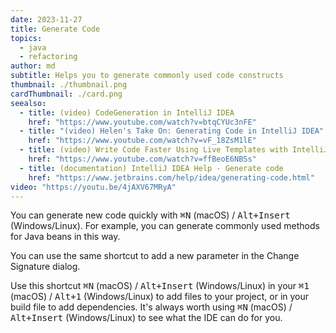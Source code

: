 ```yaml
---
date: 2023-11-27
title: Generate Code
topics:
  - java
  - refactoring
author: md
subtitle: Helps you to generate commonly used code constructs
thumbnail: ./thumbnail.png
cardThumbnail: ./card.png
seealso:
  - title: (video) CodeGeneration in IntelliJ IDEA
    href: "https://www.youtube.com/watch?v=btqCYUc3nFE"
  - title: "(video) Helen's Take On: Generating Code in IntelliJ IDEA"
    href: "https://www.youtube.com/watch?v=vF_18ZsM1lE"
  - title: (video) Write Code Faster Using Live Templates with IntelliJ IDEA
    href: "https://www.youtube.com/watch?v=ffBeoE6NBSs"
  - title: (documentation) IntelliJ IDEA Help - Generate code
    href: "https://www.jetbrains.com/help/idea/generating-code.html"
video: "https://youtu.be/4jAXV67MRyA"
---
```


You can generate new code quickly with <kbd>⌘N</kbd> (macOS) / <kbd>Alt+Insert</kbd> (Windows/Linux). For example, you can generate commonly used methods for Java beans in this way.

You can use the same shortcut to add a new parameter in the Change Signature dialog.

Use this shortcut <kbd>⌘N</kbd> (macOS) / <kbd>Alt+Insert</kbd> (Windows/Linux) in your <kbd>⌘1</kbd> (macOS) / <kbd>Alt+1</kbd> (Windows/Linux) to add files to your project, or in your build file to add dependencies. It's always worth using <kbd>⌘N</kbd> (macOS) / <kbd>Alt+Insert</kbd> (Windows/Linux) to see what the IDE can do for you.

